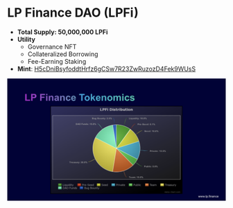 # LP Finance DAO (LPFi)

* **Total Supply: 50,000,000 LPFi**
* **Utility**
  * Governance NFT
  * Collateralized Borrowing
  * Fee-Earning Staking
* **Mint**: [H5cDniBsyfoddtHrfz6gCSw7R23ZwRuzozD4Fek9WUsS](https://solscan.io/token/H5cDniBsyfoddtHrfz6gCSw7R23ZwRuzozD4Fek9WUsS)

![](<../.gitbook/assets/Screen Shot 2022-04-20 at 11.23.33 PM.png>)
